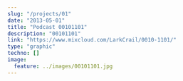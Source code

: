 ```yaml
---
slug: "/projects/01"
date: "2013-05-01"
title: "Podcast 00101101"
description: "00101101"
link: "https://www.mixcloud.com/LarkCrail/0010-1101/"
type: "graphic"
techno: []
image:
  feature: ../images/00101101.jpg
---
```

